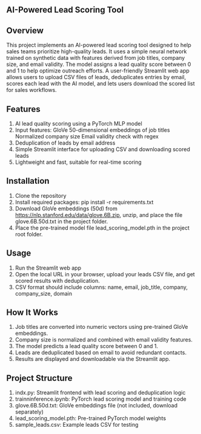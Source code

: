 ## AI-Powered Lead Scoring Tool

## Overview
This project implements an AI-powered lead scoring tool designed to help sales teams prioritize high-quality leads. It uses a simple neural network trained on synthetic data with features derived from job titles, company size, and email validity. The model assigns a lead quality score between 0 and 1 to help optimize outreach efforts.
A user-friendly Streamlit web app allows users to upload CSV files of leads, deduplicates entries by email, scores each lead with the AI model, and lets users download the scored list for sales workflows.

## Features
1. AI lead quality scoring using a PyTorch MLP model
2. Input features:
  GloVe 50-dimensional embeddings of job titles
  Normalized company size
  Email validity check with regex
3. Deduplication of leads by email address
4. Simple Streamlit interface for uploading CSV and downloading scored leads
5. Lightweight and fast, suitable for real-time scoring

## Installation
1.	Clone the repository
2.	Install required packages:
pip install -r requirements.txt
3.	Download GloVe embeddings (50d) from https://nlp.stanford.edu/data/glove.6B.zip, unzip, and place the file glove.6B.50d.txt in the project folder.
4.	Place the pre-trained model file lead_scoring_model.pth in the project root folder.

## Usage
1. Run the Streamlit web app
2. Open the local URL in your browser, upload your leads CSV file, and get scored results with deduplication.
3. CSV format should include columns:
    name, email, job_title, company, company_size, domain

## How It Works
1.	Job titles are converted into numeric vectors using pre-trained GloVe embeddings.
2.	Company size is normalized and combined with email validity features.
3.	The model predicts a lead quality score between 0 and 1.
4.	Leads are deduplicated based on email to avoid redundant contacts.
5.	Results are displayed and downloadable via the Streamlit app.

## Project Structure
1. indx.py: Streamlit frontend with lead scoring and deduplication logic
2. trainninference.ipynb: PyTorch lead scoring model and training code
3. glove.6B.50d.txt: GloVe embeddings file (not included, download separately)
4. lead_scoring_model.pth: Pre-trained PyTorch model weights
5. sample_leads.csv: Example leads CSV for testing
